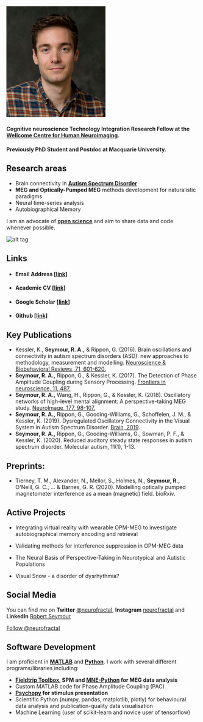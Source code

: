 
<img src="./images/seymour2.jpg" width="260">


#### Cognitive neuroscience Technology Integration Research Fellow at the **[Wellcome Centre for Human Neuroimaging](https://www.fil.ion.ucl.ac.uk/)**. 
#### Previously PhD Student and Postdoc at Macquarie University.

## Research areas
- Brain connectivity in **[Autism Spectrum Disorder](http://www.autism.org.uk/about/what-is.aspx)**
- **MEG and Optically-Pumped MEG** methods development for naturalistic paradigms
- Neural time-series analysis
- Autobiographical Memory

I am an advocate of **[open science](https://elifesciences.org/content/5/e16800?utm_campaign=BMC40104U&utm_medium=BMCemail&utm_source=Teradata)** and aim to share data and code whenever possible.

![alt tag](http://i.imgur.com/P9dF0Vp.png)

## Links

* #### Email Address [[link]](mailto:rob.seymour@ucl.ac.uk)

* #### Academic CV [[link]](https://docs.google.com/document/d/1jDZKCDEXu6r5ropmIk2tI1q334lkidTuAzkDNIMc148/edit?usp=sharing)

* #### Google Scholar [[link]](https://scholar.google.co.uk/citations?user=IAAhK00AAAAJ&hl=en) 

* #### Github [[link]](http://github.com/neurofractal)

## Key Publications

- Kessler, K., **Seymour, R. A.,** & Rippon, G. (2016). Brain oscillations and connectivity in autism spectrum disorders (ASD): new approaches to methodology, measurement and modelling. [Neuroscience & Biobehavioral Reviews, 71, 601-620.](https://doi.org/10.1016/j.neubiorev.2016.10.002) 
- **Seymour, R. A.,** Rippon, G., & Kessler, K. (2017). The Detection of Phase Amplitude Coupling during Sensory Processing. [Frontiers in neuroscience, 11, 487.](https://doi.org/10.3389/fnins.2017.00487)
- **Seymour, R. A.,** Wang, H., Rippon, G., & Kessler, K. (2018). Oscillatory networks of high-level mental alignment: A perspective-taking MEG study. [NeuroImage, 177, 98-107.](https://doi.org/10.1016/j.neuroimage.2018.05.016) 
- **Seymour, R. A.,** Rippon, G., Gooding-Williams, G., Schoffelen, J. M., & Kessler, K. (2019). Dysregulated Oscillatory Connectivity in the Visual System in Autism Spectrum Disorder. [Brain, 2019](https://doi.org/10.1093/brain/awz214).
- **Seymour, R. A.,** Rippon, G., Gooding-Williams, G., Sowman, P. F., & Kessler, K. (2020). Reduced auditory steady state responses in autism spectrum disorder. Molecular autism, 11(1), 1-13.

## Preprints:
- Tierney, T. M., Alexander, N., Mellor, S., Holmes, N., **Seymour, R.,** O'Neill, G. C., ... & Barnes, G. R. (2020). Modelling optically pumped magnetometer interference as a mean (magnetic) field. bioRxiv.

## Active Projects

  * Integrating virtual reality with wearable OPM-MEG to investigate autobiographical memory encoding and retrieval
  
  * Validating methods for interference suppression in OPM-MEG data 
  
  * The Neural Basis of Perspective-Taking in Neurotypical and Autistic Populations
  
  * Visual Snow - a disorder of dysrhythmia? 
  
## Social Media
  
 You can find me on **Twitter** [@neurofractal](https://twitter.com/neurofractal), **Instagram** [neurofractal](https://www.instagram.com/neurofractal/) and **LinkedIn** [Robert Seymour](https://www.linkedin.com/in/robert-seymour-9aba6580?trk=nav_responsive_tab_profile_pic)
  <dl>
  <a href="https://twitter.com/neurofractal" class="twitter-follow-button" data-show-count="false">Follow @neurofractal</a><script async src="//platform.twitter.com/widgets.js" charset="utf-8"></script>
  </dl>
  
## Software Development

I am proficient in **[MATLAB](https://www.mathworks.com/products/matlab.html)** and **[Python](https://www.python.org/)**. I work with several different programs/libraries including:

* **[Fieldtrip Toolbox](http://www.fieldtriptoolbox.org/), SPM and [MNE-Python](https://mne.tools/stable/index.html) for MEG data analysis**
* Custom MATLAB code for Phase Amplitude Coupling (PAC)
* **[Psychopy](http://www.psychopy.org/) for stimulus presentation**
* Scientific Python (numpy, pandas, matplotlib, plotly) for behavioural data analysis and publication-quality data visualisation
* Machine Learning (user of scikit-learn and novice user of tensorflow)
